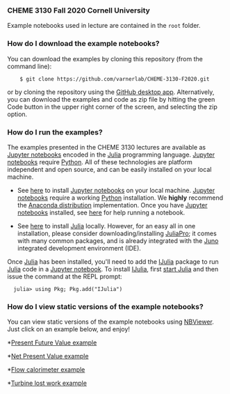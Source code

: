 ### CHEME 3130 Fall 2020 Cornell University
Example notebooks used in lecture are contained in the ``root`` folder.

### How do I download the example notebooks?
You can download the examples by cloning this repository (from the command line):

```
    $ git clone https://github.com/varnerlab/CHEME-3130-F2020.git
```

or by cloning the repository using the [GitHub desktop app](https://desktop.github.com). 
Alternatively, you can download the examples and code as zip file by hitting the green Code button in the upper right corner of the screen, and selecting the zip option.   

### How do I run the examples?
The examples presented in the CHEME 3130 lectures are available as [Jupyter notebooks](http://jupyter.org)
encoded in the [Julia](https://julialang.org) programming language. [Jupyter notebooks](http://jupyter.org)
require [Python](https://www.python.org). All of these technologies are platform independent and open source,
and can be easily installed on your local machine.

* See [here](http://jupyter.org/install.html) to install [Jupyter notebooks](http://jupyter.org) on your local machine.
[Jupyter notebooks](http://jupyter.org) require a working [Python](https://www.python.org) installation.
We __highly__ recommend the [Anaconda distribution](https://www.anaconda.com/download/#macos) implementation.
Once you have [Jupyter notebooks](http://jupyter.org) installed, see [here](https://jupyter.readthedocs.io/en/latest/running.html#running) for help running a notebook.

* See [here](https://julialang.org/downloads/) to install [Julia](https://julialang.org) locally.
However, for an easy all in one installation, please consider downloading/installing [JuliaPro](https://juliacomputing.com/products/juliapro); it comes with many common packages, and is already integrated with the [Juno](https://junolab.org) integrated development environment (IDE).

Once [Julia](https://julialang.org) has been installed, you'll need to add the [IJulia](https://github.com/JuliaLang/IJulia.jl) package to run [Julia](https://julialang.org) code in a [Jupyter notebook](http://jupyter.org).
To install [IJulia](https://github.com/JuliaLang/IJulia.jl), first [start Julia](https://docs.julialang.org/en/stable/manual/getting-started/) and then issue the command at the REPL prompt:

```
  julia> using Pkg; Pkg.add("IJulia")
```

### How do I view static versions of the example notebooks?
You can view static versions of the example notebooks using [NBViewer](https://nbviewer.jupyter.org). Just click on an example below, and enjoy!

*[Present Future Value example](https://nbviewer.jupyter.org/github/varnerlab/CHEME-3130-F2020/blob/master/Example-Present-Future-Value.ipynb)

*[Net Present Value example](https://nbviewer.jupyter.org/github/varnerlab/CHEME-3130-F2020/blob/master/Example-NetPresentValue-Calculation.ipynb)

*[Flow calorimeter example](https://nbviewer.jupyter.org/github/varnerlab/CHEME-3130-F2020/blob/master/Example-FlowCalorimeter.ipynb)

*[Turbine lost work example](https://nbviewer.jupyter.org/github/varnerlab/CHEME-3130-F2020/blob/master/Example-Turbine.ipynb)



